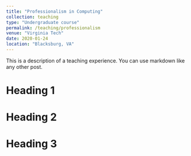 ```yaml
---
title: "Professionalism in Computing"
collection: teaching
type: "Undergraduate course"
permalink: /teaching/professionalism
venue: "Virginia Tech"
date: 2020-01-24
location: "Blacksburg, VA"
---
```


This is a description of a teaching experience. You can use markdown like any other post.

Heading 1
======

Heading 2
======

Heading 3
======
